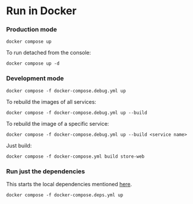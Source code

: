 # Run in Docker

### Production mode

```
docker compose up
```

To run detached from the console:

```
docker compose up -d
```

### Development mode

```
docker compose -f docker-compose.debug.yml up
```

To rebuild the images of all services:

```
docker compose -f docker-compose.debug.yml up --build
```

To rebuild the image of a specific service:

```
docker compose -f docker-compose.debug.yml up --build <service name>
```

Just build:

```
docker compose -f docker-compose.yml build store-web 
```

### Run just the dependencies

This starts the local dependencies mentioned [here](dependencies.md).

```
docker compose -f docker-compose.deps.yml up
```
